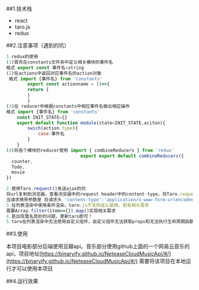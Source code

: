 ##1.技术栈
* react
* taro.js
* redux

##2.注意事项（遇到的坑）
```javascript
1.redux的使用
(1)首先在constants文件夹中定义相关模块的事件名
格式 export const 事件名=string
(2)在actions中返回对应事件名的action对象
 格式 import {事件名} from 'constants'
 		export const actionname = ()=>{
 		return {
 		}
 		}
(3)在 reducer中根据constants中相应事件名做出相应操作
格式 import {事件名} from 'constants'
	const INIT_STATE={}
	export default function module(state=INIT_STATE,aciton){
		swich(action.type){
			case:事件名
		}
	}
(4)将各个模块的reducer使用 import { combineReducers } from 'redux'
							export export default combineReducers({
  counter,
  Todo,
  movie
})

2.使用Taro.request()发送ajax的坑
将url复制到浏览器，查看浏览器中的request header中的content-type，将Taro.request中的heaer设置为相应的content-type
当请求携带参数是 将请求头 'content-type':'application/x-www-form-urlencoded' 这样设置
3.在列表渲染中使用条件渲染，taro.js不支持这么使用，若有相关需求
需要Array.filter(item=>{}).map()实现相关需求
4.若出现莫名其妙的问题，更新taro即可！
5.taro在列表渲染中无法使用自定义组件，自定义组件无法获取props和无法执行生命周期函数
```
##3.使用

本项目电影部分后端使用豆瓣api。音乐部分使用github上面的一个网易云音乐的api，项目地址[https://binaryify.github.io/NeteaseCloudMusicApi/#/](https://binaryify.github.io/NeteaseCloudMusicApi/#/)
需要将该项目在本地运行才可以使用本项目

##4.运行效果
